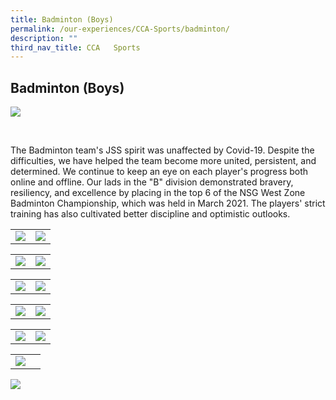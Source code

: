 ```yaml
---
title: Badminton (Boys)
permalink: /our-experiences/CCA-Sports/badminton/
description: ""
third_nav_title: CCA   Sports
---
```

## Badminton (Boys)

![](/images/JS_Badminton.jpg)

<br>

The Badminton team's JSS spirit was unaffected by Covid-19. Despite the difficulties, we have helped the team become more united, persistent, and determined. We continue to keep an eye on each player's progress both online and offline. Our lads in the "B" division demonstrated bravery, resiliency, and excellence by placing in the top 6 of the NSG West Zone Badminton Championship, which was held in March 2021. The players' strict training has also cultivated better discipline and optimistic outlooks.
<br>

|   |   |
|---|---|
| ![](/images/JS1_B%20division%20West%20zone%20boys%202nd%20runner%20up%20group.jpeg)  |![](/images/JS2_Congratulation%20on%20clinching%202022%20West%20Zone%20B%20Division%20boys%202nd%20runner%20up.jpeg)|


|   |   |
|---|---|
| ![](/images/JS3_going%20for%20the%20big%20smash.jpeg) | ![](/images/JS4_Going%20for%20the%20shuttle%202.jpeg)  |



|   |   |
|---|---|
| ![](/images/JS5_Going%20for%20the%20shuttle.jpeg) | ![](/images/JS6_Going%20for%20the%20smash.jpeg)  |


|   |   |
|---|---|
| ![](/images/JS7_keeping%20the%20smile%20no%20matter%20how%20tough%20training%20is.jpeg)  | ![](/images/JS8_reaching%20for%20the%20shuttle.jpeg) |

|   |   |
|---|---|
| ![](/images/JS9_Serving%201.jpeg) | ![](/images/JS10_stride%20in%20important%202.jpeg) |



|   |   |
|---|---|
| ![](/images/JS11_Stride%20is%20important.jpeg) |  |





![](/images/JS12_Training%20hard.jpeg)